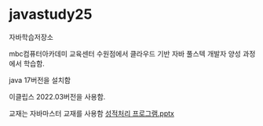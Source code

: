 # javastudy25
자바학습저장소

mbc컴퓨터아카데미 교육센터 수원점에서 클라우드 기반 자바 풀스텍 개발자 양성 과정에서 학습함.

java 17버전을 설치함

이클립스 2022.03버전을 사용함.

교재는 자바마스터 교재를 사용함
[성적처리 프로그램.pptx](https://github.com/user-attachments/files/20276979/default.pptx)
